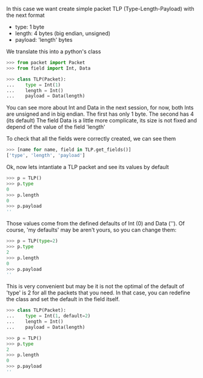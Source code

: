In this case we want create simple packet TLP (Type-Length-Payload) with the next format
 - type: 1 byte
 - length: 4 bytes (big endian, unsigned)
 - payload: 'length' bytes

We translate this into a python's class

```python
>>> from packet import Packet
>>> from field import Int, Data

>>> class TLP(Packet):
...    type = Int(1)
...    length = Int()
...    payload = Data(length)
```

You can see more about Int and Data in the next session, for now, both Ints are unsigned and
in big endian. The first has only 1 byte. The second has 4 (its default)
The field Data is a little more complicate, its size is not fixed and depend of the value
of the field 'length'

To check that all the fields were correctly created, we can see them

```python
>>> [name for name, field in TLP.get_fields()]
['type', 'length', 'payload']
```

Ok, now lets intantiate a TLP packet and see its values by default

```python
>>> p = TLP()
>>> p.type
0
>>> p.length
0
>>> p.payload
''
```

Those values come from the defined defaults of Int (0) and Data ('').
Of course, 'my defaults' may be aren't yours, so you can change them:

```python
>>> p = TLP(type=2) 
>>> p.type
2
>>> p.length
0
>>> p.payload
''
```

This is very convenient but may be it is not the optimal of the default of 'type' is 2
for all the packets that you need. In that case, you can redefine the class and set the
default in the field itself.

```python
>>> class TLP(Packet):
...    type = Int(1, default=2)
...    length = Int()
...    payload = Data(length)

>>> p = TLP() 
>>> p.type
2
>>> p.length
0
>>> p.payload
''
```

